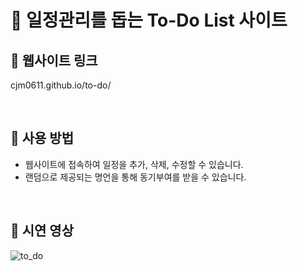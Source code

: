 # 📝 일정관리를 돕는 To-Do List 사이트
## 📌 웹사이트 링크
cjm0611.github.io/to-do/

<br />

## 📌 사용 방법
- 웹사이트에 접속하여 일정을 추가, 삭제, 수정할 수 있습니다.
- 랜덤으로 제공되는 명언을 통해 동기부여를 받을 수 있습니다.

<br />

## 📌 시연 영상
![to_do](https://github.com/cjm0611/to-do/assets/81799492/850becb5-cc4e-4d89-8cb9-6235a3106f1b)

